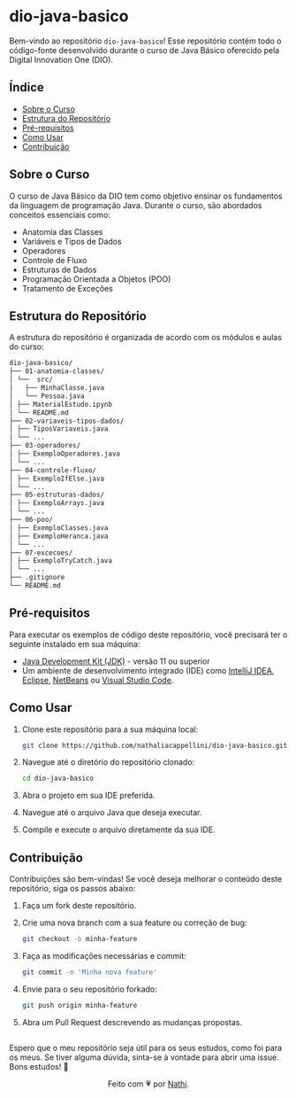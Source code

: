 # dio-java-basico

Bem-vindo ao repositório `dio-java-basico`! Esse repositório contém todo o código-fonte desenvolvido durante o curso de Java Básico oferecido pela Digital Innovation One (DIO).

## Índice

- [Sobre o Curso](#sobre-o-curso)
- [Estrutura do Repositório](#estrutura-do-repositório)
- [Pré-requisitos](#pré-requisitos)
- [Como Usar](#como-usar)
- [Contribuição](#contribuição)

## Sobre o Curso

O curso de Java Básico da DIO tem como objetivo ensinar os fundamentos da linguagem de programação Java. Durante o curso, são abordados conceitos essenciais como:

- Anatomia das Classes
- Variáveis e Tipos de Dados
- Operadores
- Controle de Fluxo
- Estruturas de Dados
- Programação Orientada a Objetos (POO)
- Tratamento de Exceções

## Estrutura do Repositório

A estrutura do repositório é organizada de acordo com os módulos e aulas do curso:

```sh
dio-java-basico/
├── 01-anatomia-classes/
│ └──  src/
│   ├── MinhaClasse.java
│   └── Pessoa.java
│ ├── MaterialEstudo.ipynb
│ └── README.md
├── 02-variaveis-tipos-dados/
│ ├── TiposVariaveis.java
│ └── ... 
├── 03-operadores/
│ ├── ExemploOperadores.java
│ └── ...
├── 04-controle-fluxo/
│ ├── ExemploIfElse.java
│ └── ...
├── 05-estruturas-dados/
│ ├── ExemploArrays.java
│ └── ...
├── 06-poo/
│ ├── ExemploClasses.java
│ ├── ExemploHeranca.java
│ └── ...
├── 07-excecoes/
│ ├── ExemploTryCatch.java
│ └── ...
├── .gitignore
└── README.md
```

## Pré-requisitos

Para executar os exemplos de código deste repositório, você precisará ter o seguinte instalado em sua máquina:

- [Java Development Kit (JDK)](https://www.oracle.com/java/technologies/javase-jdk11-downloads.html) - versão 11 ou superior
- Um ambiente de desenvolvimento integrado (IDE) como [IntelliJ IDEA](https://www.jetbrains.com/idea/), [Eclipse](https://www.eclipse.org/), [NetBeans](https://netbeans.apache.org/front/main/download/nb18/) ou [Visual Studio Code](https://code.visualstudio.com/download).

## Como Usar

1. Clone este repositório para a sua máquina local:

    ```sh
    git clone https://github.com/nathaliacappellini/dio-java-basico.git
    ```

2. Navegue até o diretório do repositório clonado:

    ```sh
    cd dio-java-basico
    ```

3. Abra o projeto em sua IDE preferida.
4. Navegue até o arquivo Java que deseja executar.
5. Compile e execute o arquivo diretamente da sua IDE.

## Contribuição

Contribuições são bem-vindas! Se você deseja melhorar o conteúdo deste repositório, siga os passos abaixo:

1. Faça um fork deste repositório.
2. Crie uma nova branch com a sua feature ou correção de bug:

    ```sh
    git checkout -b minha-feature
    ```

3. Faça as modificações necessárias e commit:

    ```sh
    git commit -m 'Minha nova feature'
    ```

4. Envie para o seu repositório forkado:

    ```sh
    git push origin minha-feature
    ```

5. Abra um Pull Request descrevendo as mudanças propostas.  

##
Espero que o meu repositório seja útil para os seus estudos, como foi para os meus. Se tiver alguma dúvida, sinta-se à vontade para abrir uma issue. Bons estudos! 🌟
<div align="center">Feito com 💗 por <a href="https://github.com/nathaliacappellini">Nathi</a>.</div>
